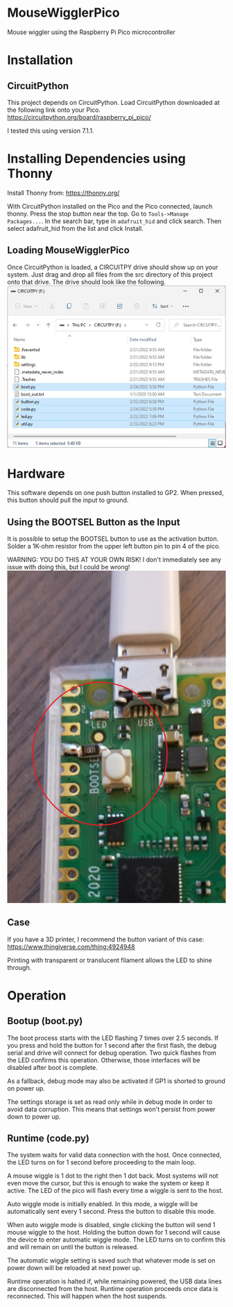 # MouseWigglerPico
Mouse wiggler using the Raspberry Pi Pico microcontroller

# Installation

## CircuitPython

This project depends on CircuitPython. Load CircuitPython downloaded at the following link onto your Pico.
https://circuitpython.org/board/raspberry_pi_pico/

I tested this using version 7.1.1.

# Installing Dependencies using Thonny

Install Thonny from: https://thonny.org/

With CircuitPython installed on the Pico and the Pico connected, launch thonny. Press the stop button near the top. Go
to `Tools->Manage Packages...`. In the search bar, type in `adafruit_hid` and click search. Then select adafruit_hid
from the list and click Install.

## Loading MouseWigglerPico

Once CircuitPython is loaded, a CIRCUITPY drive should show up on your system. Just drag and drop all files from
the src directory of this project onto that drive. The drive should look like the following.
![button](CIRCUITPYTHON_drive.jpg?raw=true)

# Hardware

This software depends on one push button installed to GP2. When pressed, this button should pull the input to ground.

## Using the BOOTSEL Button as the Input

It is possible to setup the BOOTSEL button to use as the activation button. Solder a 1K-ohm resistor from the upper
left button pin to pin 4 of the pico.

WARNING: YOU DO THIS AT YOUR OWN RISK! I don't immediately see any issue with doing this, but I could be wrong!
![button](button.jpg?raw=true)

## Case

If you have a 3D printer, I recommend the button variant of this case: https://www.thingiverse.com/thing:4924948

Printing with transparent or translucent filament allows the LED to shine through.

# Operation

## Bootup (boot.py)

The boot process starts with the LED flashing 7 times over 2.5 seconds. If you press and hold the button for 1 second
after the first flash, the debug serial and drive will connect for debug operation. Two quick flashes from the LED 
confirms this operation. Otherwise, those interfaces will be disabled after boot is complete.

As a fallback, debug mode may also be activated if GP1 is shorted to ground on power up.

The settings storage is set as read only while in debug mode in order to avoid data corruption. This means that
settings won't persist from power down to power up.

## Runtime (code.py)

The system waits for valid data connection with the host. Once connected, the LED turns on for 1 second before
proceeding to the main loop.

A mouse wiggle is 1 dot to the right then 1 dot back. Most systems will not even move the cursor, but this is enough to
wake the system or keep it active. The LED of the pico will flash every time a wiggle is sent to the host.

Auto wiggle mode is initially enabled. In this mode, a wiggle will be automatically sent every 1 second. Press the
button to disable this mode.

When auto wiggle mode is disabled, single clicking the button will send 1 mouse wiggle to the host. Holding the button
down for 1 second will cause the device to enter automatic wiggle mode. The LED turns on to confirm this and will
remain on until the button is released. 

The automatic wiggle setting is saved such that whatever mode is set on power down will be reloaded at next power up.

Runtime operation is halted if, while remaining powered, the USB data lines are disconnected from the host. Runtime
operation proceeds once data is reconnected. This will happen when the host suspends.
